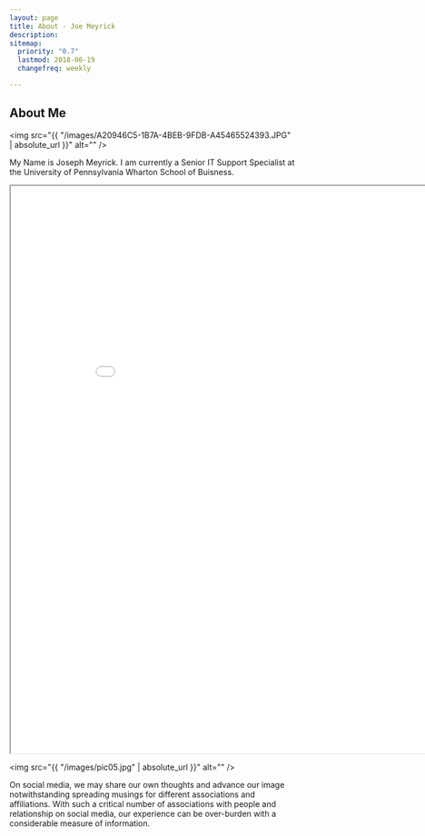 ```yaml
---
layout: page
title: About - Joe Meyrick
description: 
sitemap:
  priority: "0.7"
  lastmod: 2018-06-19
  changefreq: weekly

---
```

## About Me

<span class="image left"><img src="{{ "/images/A20946C5-1B7A-4BEB-9FDB-A45465524393.JPG" | absolute_url }}" alt="" /></span>

My Name is Joseph Meyrick.  I am currently a Senior IT Support Specialist at the University of Pennsylvania Wharton School of Buisness. 

<div class="box">
<p>
<iframe src="{{ "/images/meyrick_resume.pdf" | absolute_url }}" width="900px" height="1000px">This browser does not support PDFs. Please download the PDF to view it: <a href="{{ "/images/meyrick_resume.pdf" | absolute_url }}">Download PDF</a>
</iframe>
</p>
</div>

<span class="image left"><img src="{{ "/images/pic05.jpg" | absolute_url }}" alt="" /></span>

On social media, we may share our own thoughts and advance our image notwithstanding spreading musings for different associations and affiliations. With such a critical number of associations with people and relationship on social media, our experience can be over-burden with a considerable measure of information.